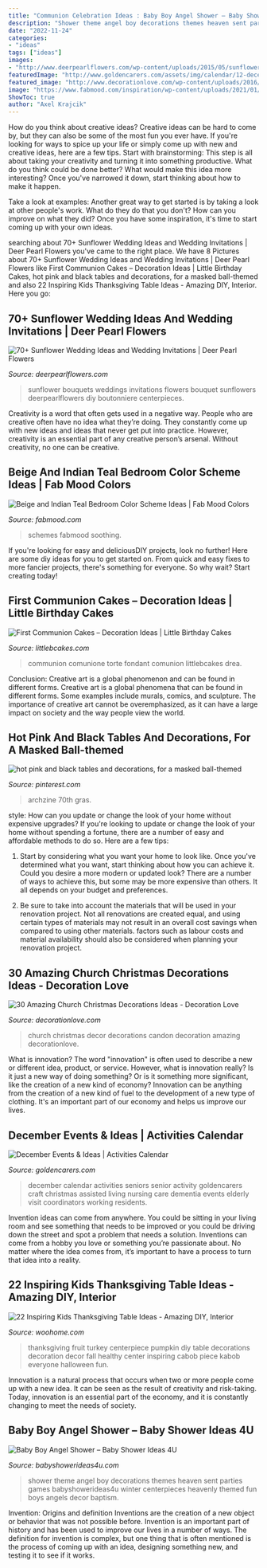 ```yaml
---
title: "Communion Celebration Ideas : Baby Boy Angel Shower – Baby Shower Ideas 4u"
description: "Shower theme angel boy decorations themes heaven sent parties games babyshowerideas4u winter centerpieces heavenly themed fun boys angels decor baptism"
date: "2022-11-24"
categories:
- "ideas"
tags: ["ideas"]
images:
- "http://www.deerpearlflowers.com/wp-content/uploads/2015/05/sunflower-bouquets-for-weddings-683x1024.jpg"
featuredImage: "http://www.goldencarers.com/assets/img/calendar/12-december-pinterest.jpg"
featured_image: "http://www.decorationlove.com/wp-content/uploads/2016/08/Church-Christmas-Decor.jpg"
image: "https://www.fabmood.com/inspiration/wp-content/uploads/2021/01/beige-and-indian-teal-bedroom-color-scheme-547x1024.jpg"
ShowToc: true
author: "Axel Krajcik"
---
```



How do you think about creative ideas?
Creative ideas can be hard to come by, but they can also be some of the most fun you ever have. If you're looking for ways to spice up your life or simply come up with new and creative ideas, here are a few tips. 
Start with brainstorming: This step is all about taking your creativity and turning it into something productive. What do you think could be done better? What would make this idea more interesting? Once you've narrowed it down, start thinking about how to make it happen. 

Take a look at examples: Another great way to get started is by taking a look at other people's work. What do they do that you don't? How can you improve on what they did? Once you have some inspiration, it's time to start coming up with your own ideas.

	

		
searching about 70+ Sunflower Wedding Ideas and Wedding Invitations | Deer Pearl Flowers you've came to the right place. We have 8 Pictures about 70+ Sunflower Wedding Ideas and Wedding Invitations | Deer Pearl Flowers like First Communion Cakes – Decoration Ideas | Little Birthday Cakes, hot pink and black tables and decorations, for a masked ball-themed and also 22 Inspiring Kids Thanksgiving Table Ideas - Amazing DIY, Interior. Here you go:
		
    
## 70+ Sunflower Wedding Ideas And Wedding Invitations | Deer Pearl Flowers

<img loading=lazy src="http://www.deerpearlflowers.com/wp-content/uploads/2015/05/sunflower-bouquets-for-weddings-683x1024.jpg" onerror="this.onerror=null;this.src='https://tse3.mm.bing.net/th?id=OIP.pmCu3BRKyI5d3QMrwFKiKQHaLG&amp;pid=15.1';" alt="70+ Sunflower Wedding Ideas and Wedding Invitations | Deer Pearl Flowers">

_Source: deerpearlflowers.com_

>sunflower bouquets weddings invitations flowers bouquet sunflowers deerpearlflowers diy boutonniere centerpieces. 

	

Creativity is a word that often gets used in a negative way. People who are creative often have no idea what they’re doing. They constantly come up with new ideas and ideas that never get put into practice. However, creativity is an essential part of any creative person’s arsenal. Without creativity, no one can be creative.

    
## Beige And Indian Teal Bedroom Color Scheme Ideas | Fab Mood Colors

<img loading=lazy src="https://www.fabmood.com/inspiration/wp-content/uploads/2021/01/beige-and-indian-teal-bedroom-color-scheme-547x1024.jpg" onerror="this.onerror=null;this.src='https://tse1.mm.bing.net/th?id=OIP.5TFIzEnka1D_X3hPmxKSiwHaN3&amp;pid=15.1';" alt="Beige and Indian Teal Bedroom Color Scheme Ideas | Fab Mood Colors">

_Source: fabmood.com_

>schemes fabmood soothing. 

	

If you're looking for easy and deliciousDIY projects, look no further! Here are some diy ideas for you to get started on. From quick and easy fixes to more fancier projects, there's something for everyone. So why wait? Start creating today!

    
## First Communion Cakes – Decoration Ideas | Little Birthday Cakes

<img loading=lazy src="https://www.littlebcakes.com/wp-content/uploads/2014/02/First-Communion-Cake-Ideas.jpg" onerror="this.onerror=null;this.src='https://tse2.mm.bing.net/th?id=OIP.1RPWOvpRM8PYYx0NG-ujNAHaLV&amp;pid=15.1';" alt="First Communion Cakes – Decoration Ideas | Little Birthday Cakes">

_Source: littlebcakes.com_

>communion comunione torte fondant comunion littlebcakes drea. 

	

Conclusion: Creative art is a global phenomenon and can be found in different forms.
Creative art is a global phenomena that can be found in different forms. Some examples include murals, comics, and sculpture. The importance of creative art cannot be overemphasized, as it can have a large impact on society and the way people view the world.

    
## Hot Pink And Black Tables And Decorations, For A Masked Ball-themed

<img loading=lazy src="https://i.pinimg.com/736x/f1/24/1c/f1241cec00d9f1bc3710f958d7fc5e2f.jpg" onerror="this.onerror=null;this.src='https://tse2.mm.bing.net/th?id=OIP.wmlQJJEqgipKTUwq8TYa9wHaJ3&amp;pid=15.1';" alt="hot pink and black tables and decorations, for a masked ball-themed">

_Source: pinterest.com_

>archzine 70th gras. 

	

style: How can you update or change the look of your home without expensive upgrades?
If you're looking to update or change the look of your home without spending a fortune, there are a number of easy and affordable methods to do so. Here are a few tips: 
1. Start by considering what you want your home to look like. Once you've determined what you want, start thinking about how you can achieve it. Could you desire a more modern or updated look? There are a number of ways to achieve this, but some may be more expensive than others. It all depends on your budget and preferences. 

2. Be sure to take into account the materials that will be used in your renovation project. Not all renovations are created equal, and using certain types of materials may not result in an overall cost savings when compared to using other materials. factors such as labour costs and material availability should also be considered when planning your renovation project.

    
## 30 Amazing Church Christmas Decorations Ideas - Decoration Love

<img loading=lazy src="http://www.decorationlove.com/wp-content/uploads/2016/08/Church-Christmas-Decor.jpg" onerror="this.onerror=null;this.src='https://tse1.mm.bing.net/th?id=OIP.FFCtz6bsGuKRgL3ZjQqZaQHaKv&amp;pid=15.1';" alt="30 Amazing Church Christmas Decorations Ideas - Decoration Love">

_Source: decorationlove.com_

>church christmas decor decorations candon decoration amazing decorationlove. 

	

What is innovation?
The word "innovation" is often used to describe a new or different idea, product, or service. However, what is innovation really? Is it just a new way of doing something? Or is it something more significant, like the creation of a new kind of economy?
Innovation can be anything from the creation of a new kind of fuel to the development of a new type of clothing. It's an important part of our economy and helps us improve our lives.

    
## December Events &amp; Ideas | Activities Calendar

<img loading=lazy src="http://www.goldencarers.com/assets/img/calendar/12-december-pinterest.jpg" onerror="this.onerror=null;this.src='https://tse4.mm.bing.net/th?id=OIP.8xO4TywZTM_MfOcrDKGxqQHaMP&amp;pid=15.1';" alt="December Events &amp; Ideas | Activities Calendar">

_Source: goldencarers.com_

>december calendar activities seniors senior activity goldencarers craft christmas assisted living nursing care dementia events elderly visit coordinators working residents. 

	

Invention ideas can come from anywhere. You could be sitting in your living room and see something that needs to be improved or you could be driving down the street and spot a problem that needs a solution. Inventions can come from a hobby you love or something you’re passionate about. No matter where the idea comes from, it’s important to have a process to turn that idea into a reality.

    
## 22 Inspiring Kids Thanksgiving Table Ideas - Amazing DIY, Interior

<img loading=lazy src="https://www.woohome.com/wp-content/uploads/2013/11/Inspiring-Thanksgiving-Kids-Tables-4.jpg" onerror="this.onerror=null;this.src='https://tse4.mm.bing.net/th?id=OIP.XKAGHeiCcGiwmYp466UrmgHaLK&amp;pid=15.1';" alt="22 Inspiring Kids Thanksgiving Table Ideas - Amazing DIY, Interior">

_Source: woohome.com_

>thanksgiving fruit turkey centerpiece pumpkin diy table decorations decoration decor fall healthy center inspiring cabob piece kabob everyone halloween fun. 

	

Innovation is a natural process that occurs when two or more people come up with a new idea. It can be seen as the result of creativity and risk-taking. Today, innovation is an essential part of the economy, and it is constantly changing to meet the needs of society.

    
## Baby Boy Angel Shower – Baby Shower Ideas 4U

<img loading=lazy src="https://babyshowerideas4u.com/wp-content/uploads/2016/09/Baby-Boy-Angel-Shower-Candle-Tower-600x800.jpg" onerror="this.onerror=null;this.src='https://tse4.mm.bing.net/th?id=OIP.g-PExY9xq-_wrn_B2GoehwHaJ4&amp;pid=15.1';" alt="Baby Boy Angel Shower – Baby Shower Ideas 4U">

_Source: babyshowerideas4u.com_

>shower theme angel boy decorations themes heaven sent parties games babyshowerideas4u winter centerpieces heavenly themed fun boys angels decor baptism. 

	

Invention: Origins and definition
Inventions are the creation of a new object or behavior that was not possible before. Invention is an important part of history and has been used to improve our lives in a number of ways. The definition for invention is complex, but one thing that is often mentioned is the process of coming up with an idea, designing something new, and testing it to see if it works.

